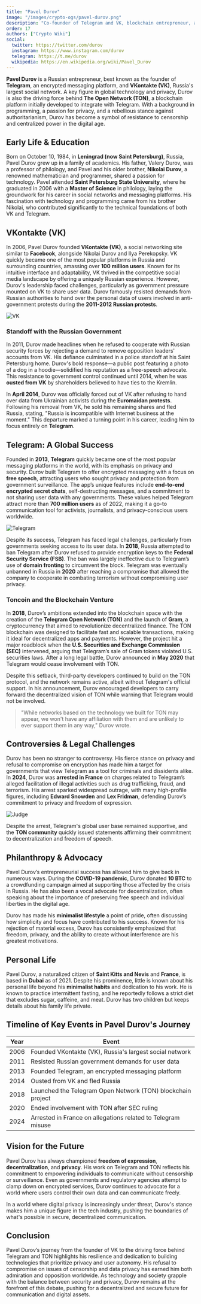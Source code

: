 ```yaml
---
title: "Pavel Durov"
image: "/images/crypto-ogs/pavel-durov.png"
description: "Co-founder of Telegram and VK, blockchain entrepreneur, and founder of The Open Network (TON)."
order: 17
authors: ["Crypto Wiki"]
social:
  twitter: https://twitter.com/durov
  instagram: https://www.instagram.com/durov
  telegram: https://t.me/durov
  wikipedia: https://en.wikipedia.org/wiki/Pavel_Durov
---
```


**Pavel Durov** is a Russian entrepreneur, best known as the founder of **Telegram**, an encrypted messaging platform, and **VKontakte (VK)**, Russia's largest social network. A key figure in global technology and privacy, Durov is also the driving force behind **The Open Network (TON)**, a blockchain platform initially developed to integrate with Telegram. With a background in programming, a passion for privacy, and a rebellious stance against authoritarianism, Durov has become a symbol of resistance to censorship and centralized power in the digital age.

## Early Life & Education

Born on October 10, 1984, in **Leningrad (now Saint Petersburg)**, Russia, Pavel Durov grew up in a family of academics. His father, Valery Durov, was a professor of philology, and Pavel and his older brother, **Nikolai Durov**, a renowned mathematician and programmer, shared a passion for technology. Pavel attended **Saint Petersburg State University**, where he graduated in 2006 with a **Master of Science** in philology, laying the groundwork for his career in social networks and messaging platforms. His fascination with technology and programming came from his brother Nikolai, who contributed significantly to the technical foundations of both VK and Telegram.

## VKontakte (VK)

In 2006, Pavel Durov founded **VKontakte (VK)**, a social networking site similar to **Facebook**, alongside Nikolai Durov and Ilya Perekopsky. VK quickly became one of the most popular platforms in Russia and surrounding countries, amassing over **100 million users**. Known for its intuitive interface and adaptability, VK thrived in the competitive social media landscape by offering a uniquely Russian experience. However, Durov's leadership faced challenges, particularly as government pressure mounted on VK to share user data. Durov famously resisted demands from Russian authorities to hand over the personal data of users involved in anti-government protests during the **2011-2012 Russian protests**.

![VK](/images/posts/vk.png)

### Standoff with the Russian Government

In 2011, Durov made headlines when he refused to cooperate with Russian security forces by rejecting a demand to remove opposition leaders' accounts from VK. His defiance culminated in a police standoff at his Saint Petersburg home. Durov's bold response—a public post featuring a photo of a dog in a hoodie—solidified his reputation as a free-speech advocate. This resistance to government control continued until 2014, when he was **ousted from VK** by shareholders believed to have ties to the Kremlin.

In **April 2014**, Durov was officially forced out of VK after refusing to hand over data from Ukrainian activists during the **Euromaidan protests**. Following his removal from VK, he sold his remaining shares and fled Russia, stating, "Russia is incompatible with Internet business at the moment." This departure marked a turning point in his career, leading him to focus entirely on **Telegram**.

## Telegram: A Global Success

Founded in **2013**, **Telegram** quickly became one of the most popular messaging platforms in the world, with its emphasis on privacy and security. Durov built Telegram to offer encrypted messaging with a focus on **free speech**, attracting users who sought privacy and protection from government surveillance. The app’s unique features include **end-to-end encrypted secret chats**, self-destructing messages, and a commitment to not sharing user data with any governments. These values helped Telegram attract more than **700 million users** as of 2022, making it a go-to communication tool for activists, journalists, and privacy-conscious users worldwide.

![Telegram](/images/posts/telegram.jpg)

Despite its success, Telegram has faced legal challenges, particularly from governments seeking access to its user data. In **2018**, Russia attempted to ban Telegram after Durov refused to provide encryption keys to the **Federal Security Service (FSB)**. The ban was largely ineffective due to Telegram’s use of **domain fronting** to circumvent the block. Telegram was eventually unbanned in Russia in **2020** after reaching a compromise that allowed the company to cooperate in combating terrorism without compromising user privacy.

### Toncoin and the Blockchain Venture

In **2018**, Durov’s ambitions extended into the blockchain space with the creation of the **Telegram Open Network (TON)** and the launch of **Gram**, a cryptocurrency that aimed to revolutionize decentralized finance. The TON blockchain was designed to facilitate fast and scalable transactions, making it ideal for decentralized apps and payments. However, the project hit a major roadblock when the **U.S. Securities and Exchange Commission (SEC)** intervened, arguing that Telegram’s sale of Gram tokens violated U.S. securities laws. After a long legal battle, Durov announced in **May 2020** that Telegram would cease involvement with TON.

Despite this setback, third-party developers continued to build on the TON protocol, and the network remains active, albeit without Telegram's official support. In his announcement, Durov encouraged developers to carry forward the decentralized vision of TON while warning that Telegram would not be involved.

> "While networks based on the technology we built for TON may appear, we won't have any affiliation with them and are unlikely to ever support them in any way," Durov wrote.

## Controversies & Legal Challenges

Durov has been no stranger to controversy. His fierce stance on privacy and refusal to compromise on encryption has made him a target for governments that view Telegram as a tool for criminals and dissidents alike. In **2024**, Durov was **arrested in France** on charges related to Telegram’s alleged facilitation of illegal activities such as drug trafficking, fraud, and terrorism. His arrest sparked widespread outrage, with many high-profile figures, including **Edward Snowden** and **Lex Fridman**, defending Durov’s commitment to privacy and freedom of expression.

![Judge](/images/posts/regulators.jpg)

Despite the arrest, Telegram's global user base remained supportive, and the **TON community** quickly issued statements affirming their commitment to decentralization and freedom of speech.

## Philanthropy & Advocacy

Pavel Durov’s entrepreneurial success has allowed him to give back in numerous ways. During the **COVID-19 pandemic**, Durov donated **10 BTC** to a crowdfunding campaign aimed at supporting those affected by the crisis in Russia. He has also been a vocal advocate for decentralization, often speaking about the importance of preserving free speech and individual liberties in the digital age.

Durov has made his **minimalist lifestyle** a point of pride, often discussing how simplicity and focus have contributed to his success. Known for his rejection of material excess, Durov has consistently emphasized that freedom, privacy, and the ability to create without interference are his greatest motivations.

## Personal Life

Pavel Durov, a naturalized citizen of **Saint Kitts and Nevis** and **France**, is based in **Dubai** as of 2021. Despite his prominence, little is known about his personal life beyond his **minimalist habits** and dedication to his work. He is known to practice intermittent fasting, and he reportedly follows a strict diet that excludes sugar, caffeine, and meat. Durov has two children but keeps details about his family life private.

## Timeline of Key Events in Pavel Durov's Journey

| **Year** | **Event**                                                    |
| -------- | ------------------------------------------------------------ |
| 2006     | Founded VKontakte (VK), Russia's largest social network      |
| 2011     | Resisted Russian government demands for user data            |
| 2013     | Founded Telegram, an encrypted messaging platform            |
| 2014     | Ousted from VK and fled Russia                               |
| 2018     | Launched the Telegram Open Network (TON) blockchain project  |
| 2020     | Ended involvement with TON after SEC ruling                  |
| 2024     | Arrested in France on allegations related to Telegram misuse |

## Vision for the Future

Pavel Durov has always championed **freedom of expression**, **decentralization**, and **privacy**. His work on Telegram and TON reflects his commitment to empowering individuals to communicate without censorship or surveillance. Even as governments and regulatory agencies attempt to clamp down on encrypted services, Durov continues to advocate for a world where users control their own data and can communicate freely.

In a world where digital privacy is increasingly under threat, Durov's stance makes him a unique figure in the tech industry, pushing the boundaries of what's possible in secure, decentralized communication.

## Conclusion

Pavel Durov’s journey from the founder of VK to the driving force behind Telegram and TON highlights his resilience and dedication to building technologies that prioritize privacy and user autonomy. His refusal to compromise on issues of censorship and data privacy has earned him both admiration and opposition worldwide. As technology and society grapple with the balance between security and privacy, Durov remains at the forefront of this debate, pushing for a decentralized and secure future for communication and digital assets.
